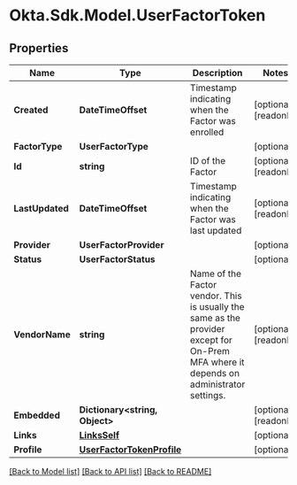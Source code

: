 # Okta.Sdk.Model.UserFactorToken

## Properties

Name | Type | Description | Notes
------------ | ------------- | ------------- | -------------
**Created** | **DateTimeOffset** | Timestamp indicating when the Factor was enrolled | [optional] [readonly] 
**FactorType** | **UserFactorType** |  | [optional] 
**Id** | **string** | ID of the Factor | [optional] [readonly] 
**LastUpdated** | **DateTimeOffset** | Timestamp indicating when the Factor was last updated | [optional] [readonly] 
**Provider** | **UserFactorProvider** |  | [optional] 
**Status** | **UserFactorStatus** |  | [optional] 
**VendorName** | **string** | Name of the Factor vendor. This is usually the same as the provider except for On-Prem MFA where it depends on administrator settings. | [optional] [readonly] 
**Embedded** | **Dictionary&lt;string, Object&gt;** |  | [optional] [readonly] 
**Links** | [**LinksSelf**](LinksSelf.md) |  | [optional] 
**Profile** | [**UserFactorTokenProfile**](UserFactorTokenProfile.md) |  | [optional] 

[[Back to Model list]](../README.md#documentation-for-models) [[Back to API list]](../README.md#documentation-for-api-endpoints) [[Back to README]](../README.md)

